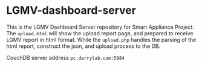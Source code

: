 # LGMV-dashboard-server

This is the LGMV Dashboard Server repository for Smart Appliance Project.
The `upload.html` will show the upload report page, and prepared to receive LGMV report in html format.
While the `upload.php` handles the parsing of the html report, construct the json, and upload process to the DB.

CouchDB server address `pc.derrylab.com:5984`
